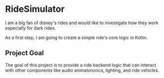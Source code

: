 # RideSimulator
I am a big fan of disney's rides and would like to investigate how they work especially for dark rides.

As a first step, I am going to create a simple ride's core logic in Kotlin.

## Project Goal
The goal of this project is to provide a ride backend logic that can interact with other components like audio animatoronics, lighting, and ride vehicles.



